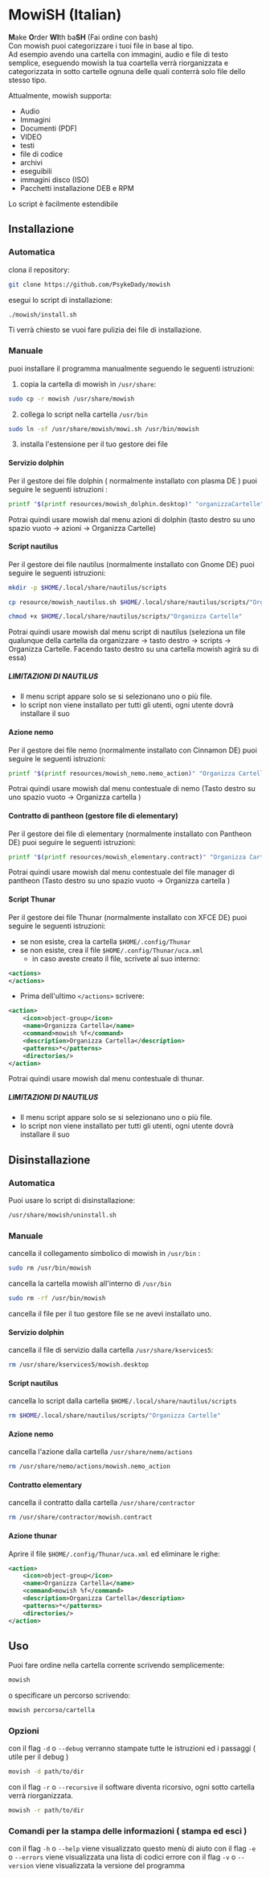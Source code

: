# MowiSH (Italian)
**M**ake **O**rder **WI**th ba**SH** (Fai ordine con bash)  
Con mowish puoi categorizzare i tuoi file in base al tipo.   
Ad esempio avendo una cartella con immagini, audio e file di testo semplice, eseguendo mowish la tua coartella verrà riorganizzata e categorizzata in sotto cartelle ognuna delle quali conterrà solo file dello stesso tipo.

Attualmente, mowish supporta: 

- Audio
- Immagini
- Documenti (PDF)
- VIDEO
- testi
- file di codice
- archivi
- eseguibili
- immagini disco (ISO)
- Pacchetti installazione DEB e RPM

Lo script è facilmente estendibile
## Installazione

### Automatica
clona il repository: 
```bash
git clone https://github.com/PsykeDady/mowish
```

esegui lo script di installazione: 
```bash
./mowish/install.sh
```

Ti verrà chiesto se vuoi fare pulizia dei file di installazione.

### Manuale
puoi installare il programma manualmente seguendo le seguenti istruzioni: 

1. copia la cartella di mowish in `/usr/share`: 
```bash 
sudo cp -r mowish /usr/share/mowish 
```
2. collega lo script nella cartella `/usr/bin`  
```bash
sudo ln -sf /usr/share/mowish/mowi.sh /usr/bin/mowish
```
3. installa l'estensione per il tuo gestore dei file

#### Servizio dolphin
Per il gestore dei file dolphin ( normalmente installato con plasma DE ) puoi seguire le seguenti istruzioni :   
```bash
printf "$(printf resources/mowish_dolphin.desktop)" "organizzaCartelle" "organizzaCartelle" "Organizza Cartelle" | sudo tee /usr/share/kservices5/mowish.desktop
```

Potrai quindi usare mowish dal menu azioni di dolphin (tasto destro su uno spazio vuoto &rarr; azioni &rarr; Organizza Cartelle)
#### Script nautilus

Per il gestore dei file nautilus (normalmente installato con Gnome DE) puoi seguire le seguenti istruzioni:

```bash 
mkdir -p $HOME/.local/share/nautilus/scripts

cp resource/mowish_nautilus.sh $HOME/.local/share/nautilus/scripts/"Organizza Cartelle"

chmod +x $HOME/.local/share/nautilus/scripts/"Organizza Cartelle"
```

Potrai quindi usare mowish dal menu script di nautilus (seleziona un file qualunque della cartella da organizzare &rarr; tasto destro &rarr; scripts &rarr; Organizza Cartelle. Facendo tasto destro su una cartella mowish agirà su di essa) 

##### **LIMITAZIONI DI NAUTILUS**

- Il menu script appare solo se si selezionano uno o più file. 
- lo script non viene installato per tutti gli utenti, ogni utente dovrà installare il suo

#### Azione nemo
Per il gestore dei file nemo (normalmente installato con Cinnamon DE) puoi seguire le seguenti istruzioni: 

```bash
printf "$(printf resources/mowish_nemo.nemo_action)" "Organizza Cartella" "Organizza Cartella" | sudo tee /usr/share/nemo/actions/mowish.nemo_action
```

Potrai quindi usare mowish dal menu contestuale di nemo (Tasto destro su uno spazio vuoto &rarr; Organizza cartella )

#### Contratto di pantheon (gestore file di elementary)
Per il gestore dei file di elementary (normalmente installato con Pantheon DE) puoi seguire le seguenti istruzioni: 

```bash
printf "$(printf resources/mowish_elementary.contract)" "Organizza Cartella" "Organizza Cartella" | sudo tee /usr/share/contractor/mowish.contract
```

Potrai quindi usare mowish dal menu contestuale del file manager di pantheon (Tasto destro su uno spazio vuoto &rarr; Organizza cartella )

#### Script Thunar

Per il gestore dei file Thunar (normalmente installato con XFCE DE) puoi seguire le seguenti istruzioni:

- se non esiste, crea la cartella `$HOME/.config/Thunar`
- se non esiste, crea il file `$HOME/.config/Thunar/uca.xml`
  - in caso aveste creato il file, scrivete al suo interno: 
```xml
<actions>
</actions>
```
- Prima dell'ultimo `</actions>` scrivere: 
```xml
<action>
	<icon>object-group</icon>
	<name>Organizza Cartella</name>
	<command>mowish %f</command>
	<description>Organizza Cartella</description>
	<patterns>*</patterns>
	<directories/>
</action>
```

Potrai quindi usare mowish dal menu contestuale di thunar.
##### **LIMITAZIONI DI NAUTILUS**

- Il menu script appare solo se si selezionano uno o più file. 
- lo script non viene installato per tutti gli utenti, ogni utente dovrà installare il suo


## Disinstallazione

### Automatica
Puoi usare lo script di disinstallazione:

```bash
/usr/share/mowish/uninstall.sh
```

### Manuale

cancella il collegamento simbolico di mowish in `/usr/bin` :
```bash
sudo rm /usr/bin/mowish
```

cancella la cartella mowish all'interno di `/usr/bin`
```bash
sudo rm -rf /usr/bin/mowish
```

cancella il file per il tuo gestore file se ne avevi installato uno.

#### Servizio dolphin
cancella il file di servizio dalla cartella `/usr/share/kservices5`: 

```bash
rm /usr/share/kservices5/mowish.desktop
```
#### Script nautilus
cancella lo script dalla cartella `$HOME/.local/share/nautilus/scripts`

```bash
rm $HOME/.local/share/nautilus/scripts/"Organizza Cartelle"
```

#### Azione nemo
cancella l'azione dalla cartella `/usr/share/nemo/actions` 

```bash
rm /usr/share/nemo/actions/mowish.nemo_action
```

#### Contratto elementary
cancella il contratto dalla cartella `/usr/share/contractor` 

```bash
rm /usr/share/contractor/mowish.contract
```

#### Azione thunar
Aprire il file `$HOME/.config/Thunar/uca.xml` ed eliminare le righe: 
```xml
<action>
	<icon>object-group</icon>
	<name>Organizza Cartella</name>
	<command>mowish %f</command>
	<description>Organizza Cartella</description>
	<patterns>*</patterns>
	<directories/>
</action>
```

## Uso

Puoi fare ordine nella cartella corrente scrivendo semplicemente: 

```bash
mowish
```

o specificare un percorso scrivendo: 
```bash
mowish percorso/cartella
```


### Opzioni

con il flag `-d` o `--debug` verranno stampate tutte le istruzioni ed i passaggi ( utile per il debug )
```bash
movish -d path/to/dir
```

con il flag `-r` o `--recursive` il software diventa ricorsivo, ogni sotto cartella verrà riorganizzata.
```bash
mowish -r path/to/dir
```

### Comandi per la stampa delle informazioni ( stampa ed esci )

con il flag `-h` o `--help` viene visualizzato questo menù di aiuto
con il flag `-e` o `--errors` viene visualizzata una lista di codici errore
con il flag `-v` o `--version` viene visualizzata la versione del programma